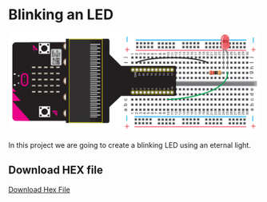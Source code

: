 # Blinking an LED

![alt text](blinking-led.png "Blinking an LED")

In this project we are going to create a blinking LED using an eternal light.

## Download HEX file
[Download Hex File](Blinking-LED.zip)
